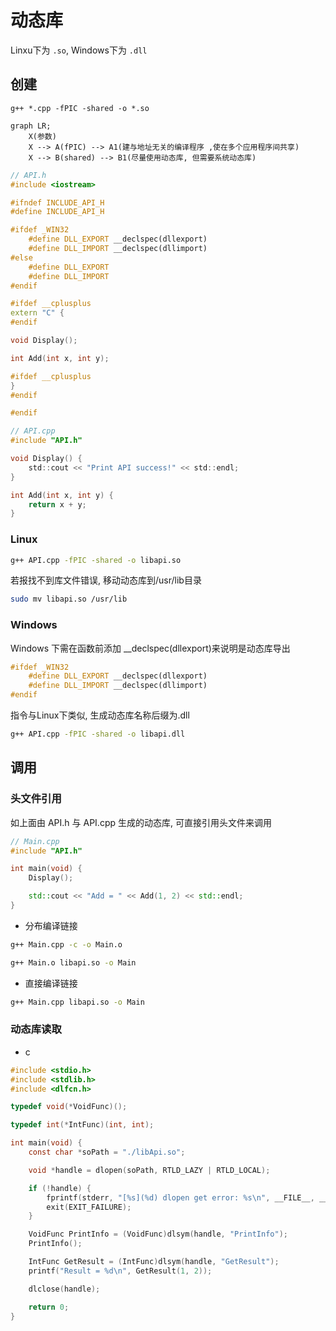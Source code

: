 <!--
 * @Brief        : 
 * @Author       : dmjcb
 * @Date         : 2023-02-28 22:32:19
 * @LastEditors  : dmjcb@outlook.com
 * @LastEditTime : 2024-09-28 23:39:45
-->

# 动态库

Linxu下为 `.so`, Windows下为 `.dll`

## 创建

```shell
g++ *.cpp -fPIC -shared -o *.so
```

```mermaid
graph LR;
    X(参数)
    X --> A(fPIC) --> A1(建与地址无关的编译程序 ,使在多个应用程序间共享)
    X --> B(shared) --> B1(尽量使用动态库, 但需要系统动态库)
```

```c++
// API.h
#include <iostream>

#ifndef INCLUDE_API_H
#define INCLUDE_API_H

#ifdef _WIN32
    #define DLL_EXPORT __declspec(dllexport)
    #define DLL_IMPORT __declspec(dllimport)
#else
    #define DLL_EXPORT
    #define DLL_IMPORT
#endif

#ifdef __cplusplus
extern "C" {
#endif

void Display();

int Add(int x, int y);

#ifdef __cplusplus
}
#endif

#endif
```

```c
// API.cpp
#include "API.h"

void Display() {
    std::cout << "Print API success!" << std::endl;
}

int Add(int x, int y) {
    return x + y;
}
```

### Linux

```sh
g++ API.cpp -fPIC -shared -o libapi.so
```

若报找不到库文件错误, 移动动态库到/usr/lib目录

```sh
sudo mv libapi.so /usr/lib
```

### Windows

Windows 下需在函数前添加 \_\_declspec(dllexport)来说明是动态库导出

```c++
#ifdef _WIN32
    #define DLL_EXPORT __declspec(dllexport)
    #define DLL_IMPORT __declspec(dllimport)
#endif
```

指令与Linux下类似, 生成动态库名称后缀为.dll

```sh
g++ API.cpp -fPIC -shared -o libapi.dll
```

## 调用

### 头文件引用

如上面由 API.h 与 API.cpp 生成的动态库, 可直接引用头文件来调用

```c++
// Main.cpp
#include "API.h"

int main(void) {
    Display();

    std::cout << "Add = " << Add(1, 2) << std::endl;
}
```

- 分布编译链接

```sh
g++ Main.cpp -c -o Main.o

g++ Main.o libapi.so -o Main
```

- 直接编译链接

```sh
g++ Main.cpp libapi.so -o Main
```

### 动态库读取

- c

```c
#include <stdio.h>
#include <stdlib.h>
#include <dlfcn.h>

typedef void(*VoidFunc)();

typedef int(*IntFunc)(int, int);

int main(void) {
    const char *soPath = "./libApi.so";

    void *handle = dlopen(soPath, RTLD_LAZY | RTLD_LOCAL);

    if (!handle) {
        fprintf(stderr, "[%s](%d) dlopen get error: %s\n", __FILE__, __LINE__, dlerror());
        exit(EXIT_FAILURE);
    }

    VoidFunc PrintInfo = (VoidFunc)dlsym(handle, "PrintInfo");
    PrintInfo();

    IntFunc GetResult = (IntFunc)dlsym(handle, "GetResult");
    printf("Result = %d\n", GetResult(1, 2));

    dlclose(handle);

    return 0;
}
```

